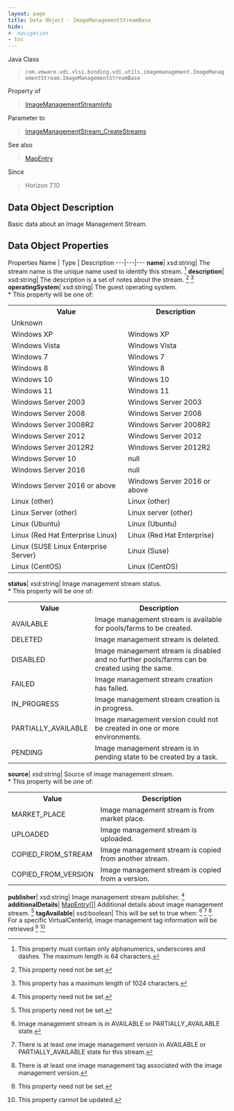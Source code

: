 ```yaml
---
layout: page
title: Data Object - ImageManagementStreamBase
hide:
#- navigation
- toc
---
```






Java Class
> `com.vmware.vdi.vlsi.binding.vdi.utils.imagemanagement.ImageManagementStream.ImageManagementStreamBase`

Property of
> [ImageManagementStreamInfo](vdi.utils.imagemanagement.ImageManagementStream.ImageManagementStreamInfo.md#field_detail)

Parameter to
> [ImageManagementStream_CreateStreams](vdi.utils.imagemanagement.ImageManagementStream.md#createStreams)

See also
> [MapEntry](vdi.util.MapEntry.md)

Since
> Horizon 7.10


## Data Object Description

Basic data about an Image Management Stream.

## Data Object Properties
Properties
Name |  Type |  Description
---|---|---
**name**|  xsd:string|  The stream name is the unique name used to identify this stream. [^148]
**description**|  xsd:string|  The description is a set of notes about the stream. [^1] [^13]
**operatingSystem**|  xsd:string|  The guest operating system. <br>* This property will be one of:<br><table><tr><th>Value</th><th>Description</th></tr><tr><td>Unknown</td><td></td></tr><tr><td>Windows XP</td><td>Windows XP</td></tr><tr><td>Windows Vista</td><td>Windows Vista</td></tr><tr><td>Windows 7</td><td>Windows 7</td></tr><tr><td>Windows 8</td><td>Windows 8</td></tr><tr><td>Windows 10</td><td>Windows 10</td></tr><tr><td>Windows 11</td><td>Windows 11</td></tr><tr><td>Windows Server 2003</td><td>Windows Server 2003</td></tr><tr><td>Windows Server 2008</td><td>Windows Server 2008</td></tr><tr><td>Windows Server 2008R2</td><td>Windows Server 2008R2</td></tr><tr><td>Windows Server 2012</td><td>Windows Server 2012</td></tr><tr><td>Windows Server 2012R2</td><td>Windows Server 2012R2</td></tr><tr><td>Windows Server 10</td><td>null</td></tr><tr><td>Windows Server 2016</td><td>null</td></tr><tr><td>Windows Server 2016 or above</td><td>Windows Server 2016 or above</td></tr><tr><td>Linux (other)</td><td>Linux (other)</td></tr><tr><td>Linux Server (other)</td><td>Linux server (other)</td></tr><tr><td>Linux (Ubuntu)</td><td>Linux (Ubuntu)</td></tr><tr><td>Linux (Red Hat Enterprise Linux)</td><td>Linux (Red Hat Enterprise)</td></tr><tr><td>Linux (SUSE Linux Enterprise Server)</td><td>Linux (Suse)</td></tr><tr><td>Linux (CentOS)</td><td>Linux (CentOS)</td></tr></table>
**status**|  xsd:string|  Image management stream status. <br>* This property will be one of:<br><table><tr><th>Value</th><th>Description</th></tr><tr><td>AVAILABLE</td><td>Image management stream is available for pools/farms to be created.</td></tr><tr><td>DELETED</td><td>Image management stream is deleted.</td></tr><tr><td>DISABLED</td><td>Image management stream is disabled and no further pools/farms can be created using the same.</td></tr><tr><td>FAILED</td><td>Image management stream creation has failed.</td></tr><tr><td>IN_PROGRESS</td><td>Image management stream creation is in progress.</td></tr><tr><td>PARTIALLY_AVAILABLE</td><td>Image management version could not be created in one or more environments.</td></tr><tr><td>PENDING</td><td>Image management stream is in pending state to be created by a task.</td></tr></table>
**source**|  xsd:string|  Source of image management stream. <br>* This property will be one of:<br><table><tr><th>Value</th><th>Description</th></tr><tr><td>MARKET_PLACE</td><td>Image management stream is from market place.</td></tr><tr><td>UPLOADED</td><td>Image management stream is uploaded.</td></tr><tr><td>COPIED_FROM_STREAM</td><td>Image management stream is copied from another stream.</td></tr><tr><td>COPIED_FROM_VERSION</td><td>Image management stream is copied from a version.</td></tr></table>
**publisher**|  xsd:string|  Image management stream publisher. [^1]
**additionalDetails**| [MapEntry[]](vdi.util.MapEntry.md)|  Additional details about image management stream. [^1]
**tagAvailable**|  xsd:boolean|  This will be set to true when: [^144] [^145] [^146]. <br>For a specific VirtualCenterId, image management tag information will be retrieved [^1] [^2]
 


 


[^1]: This property need not be set.
[^2]: This property cannot be updated.
[^13]: This property has a maximum length of 1024 characters.
[^144]: Image management stream is in AVAILABLE or PARTIALLY_AVAILABLE state.
[^145]: There is at least one image management version in AVAILABLE or PARTIALLY_AVAILABLE state for this stream.
[^146]: There is at least one image management tag associated with the image management version.
[^148]: This property must contain only alphanumerics, underscores and dashes. The maximum length is 64 characters.